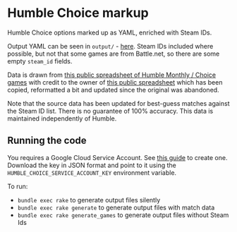 # Humble Choice markup

Humble Choice options marked up as YAML, enriched with Steam IDs.

Output YAML can be seen in `output/` - [here](https://github.com/tomnatt/humble-choice/tree/main/output). Steam IDs included where possible, but not that some games are from Battle.net, so there are some empty `steam_id` fields.

Data is drawn from [this public spreadsheet of Humble Monthly / Choice games](https://docs.google.com/spreadsheets/d/1VZHuYi0OB6kc9Ma31RG57S7GqX2ND3Gk3FFfgDkToIk/edit?usp=sharing) with credit to the owner of [this public spreadsheet](https://docs.google.com/spreadsheets/d/1Y5ySEXPLZdmKFNdMOrGlCEVl6nb_G0X3nYCFSWIdktY/edit#gid=0) which has been copied, reformatted a bit and updated since the original was abandoned.

Note that the source data has been updated for best-guess matches against the Steam ID list. There is no guarantee of 100% accuracy. This data is maintained independently of Humble.

## Running the code

You requires a Google Cloud Service Account. See [this guide](https://github.com/gimite/google-drive-ruby/blob/master/doc/authorization.md#service-account) to create one. Download the key in JSON format and point to it using the `HUMBLE_CHOICE_SERVICE_ACCOUNT_KEY` environment variable.

To run:

* `bundle exec rake` to generate output files silently
* `bundle exec rake generate` to generate output files with match data
* `bundle exec rake generate_games` to generate output files without Steam Ids
